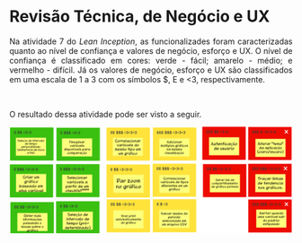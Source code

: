 # Revisão Técnica, de Negócio e UX

<p align="justify">Na atividade 7 do <i>Lean Inception</i>, as funcionalizades foram caracterizadas quanto ao nível de confiança e valores de negócio, esforço e UX. O nível de confiança é classificado em cores: verde - fácil; amarelo - médio; e vermelho - difícil. Já os valores de negócio, esforço e UX são classificados em uma escala de 1 a 3 com os símbolos $, E e <3, respectivamente.</p>

<br>

<p align="justify">O resultado dessa atividade pode ser visto a seguir.</p>

![Revisão Técnica, de Negócio e UX](./revisao.png)